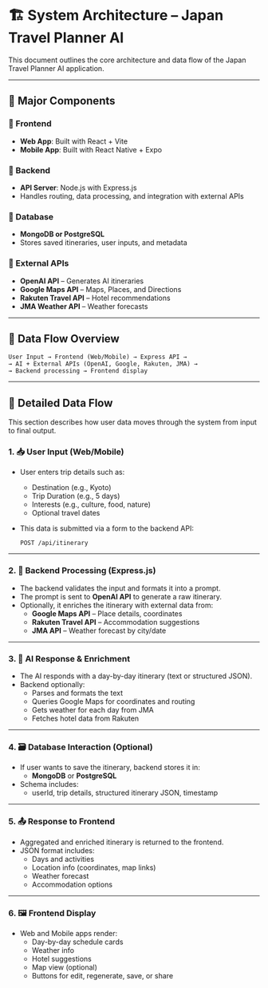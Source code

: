 # 🏗 System Architecture – Japan Travel Planner AI

This document outlines the core architecture and data flow of the Japan Travel Planner AI application.

---

## 🧩 Major Components

### 🔹 Frontend

- **Web App**: Built with React + Vite
- **Mobile App**: Built with React Native + Expo

### 🔹 Backend

- **API Server**: Node.js with Express.js
- Handles routing, data processing, and integration with external APIs

### 🔹 Database

- **MongoDB or PostgreSQL**
- Stores saved itineraries, user inputs, and metadata

### 🔹 External APIs

- **OpenAI API** – Generates AI itineraries
- **Google Maps API** – Maps, Places, and Directions
- **Rakuten Travel API** – Hotel recommendations
- **JMA Weather API** – Weather forecasts

---

## 🔁 Data Flow Overview

```
User Input → Frontend (Web/Mobile) → Express API →
→ AI + External APIs (OpenAI, Google, Rakuten, JMA) →
→ Backend processing → Frontend display
```

---

## 🔄 Detailed Data Flow

This section describes how user data moves through the system from input to final output.

### 1. 📥 User Input (Web/Mobile)

- User enters trip details such as:

  - Destination (e.g., Kyoto)
  - Trip Duration (e.g., 5 days)
  - Interests (e.g., culture, food, nature)
  - Optional travel dates

- This data is submitted via a form to the backend API:
  ```
  POST /api/itinerary
  ```

---

### 2. 🧠 Backend Processing (Express.js)

- The backend validates the input and formats it into a prompt.
- The prompt is sent to **OpenAI API** to generate a raw itinerary.
- Optionally, it enriches the itinerary with external data from:
  - **Google Maps API** – Place details, coordinates
  - **Rakuten Travel API** – Accommodation suggestions
  - **JMA API** – Weather forecast by city/date

---

### 3. 🤖 AI Response & Enrichment

- The AI responds with a day-by-day itinerary (text or structured JSON).
- Backend optionally:
  - Parses and formats the text
  - Queries Google Maps for coordinates and routing
  - Gets weather for each day from JMA
  - Fetches hotel data from Rakuten

---

### 4. 🗃 Database Interaction (Optional)

- If user wants to save the itinerary, backend stores it in:
  - **MongoDB** or **PostgreSQL**
- Schema includes:
  - userId, trip details, structured itinerary JSON, timestamp

---

### 5. 📤 Response to Frontend

- Aggregated and enriched itinerary is returned to the frontend.
- JSON format includes:
  - Days and activities
  - Location info (coordinates, map links)
  - Weather forecast
  - Accommodation options

---

### 6. 🖼 Frontend Display

- Web and Mobile apps render:
  - Day-by-day schedule cards
  - Weather info
  - Hotel suggestions
  - Map view (optional)
  - Buttons for edit, regenerate, save, or share
